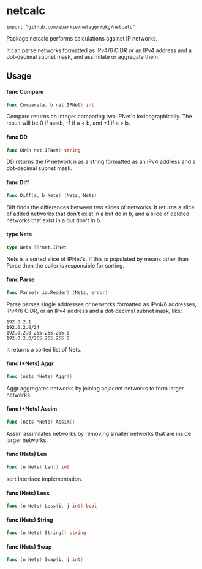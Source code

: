# netcalc
```
import "github.com/ebarkie/netaggr/pkg/netcalc"
```

Package netcalc performs calculations against IP networks.

It can parse networks formatted as IPv4/6 CIDR or an IPv4 address and a
dot-decimal subnet mask, and assimilate or aggregate them.

## Usage

#### func  Compare

```go
func Compare(a, b net.IPNet) int
```
Compare returns an integer comparing two IPNet's lexicographically. The result
will be 0 if a==b, -1 if a < b, and +1 if a > b.

#### func  DD

```go
func DD(n net.IPNet) string
```
DD returns the IP network n as a string formatted as an IPv4 address and a
dot-decimal subnet mask.

#### func  Diff

```go
func Diff(a, b Nets) (Nets, Nets)
```
Diff finds the differences between two slices of networks. It returns a slice of
added networks that don't exist in a but do in b, and a slice of deleted
networks that exist in a but don't in b.

#### type Nets

```go
type Nets []*net.IPNet
```

Nets is a sorted slice of IPNet's. If this is populated by means other than
Parse then the caller is responsible for sorting.

#### func  Parse

```go
func Parse(r io.Reader) (Nets, error)
```
Parse parses single addresses or networks formatted as IPv4/6 addresses, IPv4/6
CIDR, or an IPv4 address and a dot-decimal subnet mask, like:

    192.0.2.1
    192.0.2.0/24
    192.0.2.0 255.255.255.0
    192.0.2.0/255.255.255.0

It returns a sorted list of Nets.

#### func (*Nets) Aggr

```go
func (nets *Nets) Aggr()
```
Aggr aggregates networks by joining adjacent networks to form larger networks.

#### func (*Nets) Assim

```go
func (nets *Nets) Assim()
```
Assim assimilates networks by removing smaller networks that are inside larger
networks.

#### func (Nets) Len

```go
func (n Nets) Len() int
```
sort.Interface implementation.

#### func (Nets) Less

```go
func (n Nets) Less(i, j int) bool
```

#### func (Nets) String

```go
func (n Nets) String() string
```

#### func (Nets) Swap

```go
func (n Nets) Swap(i, j int)
```
